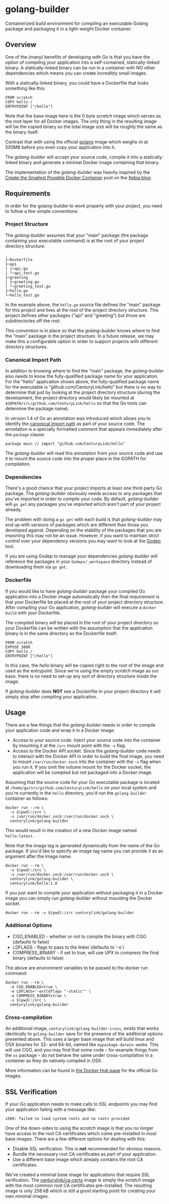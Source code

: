 # golang-builder
Containerized build environment for compiling an executable Golang package and packaging 
it in a light-weight Docker container.

## Overview
One of the (many) benefits of developing with Go is that you have the option of compiling your application into a self-contained, statically-linked binary. A statically-linked binary can be run in a container with NO other dependencies which means you can create incredibly small images.

With a statically-linked binary, you could have a Dockerfile that looks something like this:

    FROM scratch
    COPY hello /
    ENTRYPOINT ["/hello"]

Note that the base image here is the 0 byte *scratch* image which serves as the root layer for
all Docker images. The only thing in the resulting image will be the copied binary so the total
image size will be roughly the same as the binary itself.

Contrast that with using the official [golang](https://registry.hub.docker.com/u/library/golang/)
image which weighs-in at 500MB before you even copy your application into it.

The *golang-builder* will accept your source code, compile it into a statically-linked binary
and generate a minimal Docker image containing that binary.

The implementation of the *golang-builder* was heavily inspired by the [Create the Smallest Possible Docker Container](http://blog.xebia.com/2014/07/04/create-the-smallest-possible-docker-container/) post on the [Xebia blog](http://blog.xebia.com).

## Requirements
In order for the golang-builder to work properly with your project, you need to follow a few simple conventions:

### Project Structure
The *golang-builder* assumes that your "main" package (the package containing your executable command) is at the root of your project directory structure.

    .
    ├─Dockerfile
    ├─api
    | ├─api.go
    | └─api_test.go
    ├─greeting
    | ├─greeting.go
    | └─greeting_test.go
    ├─hello.go
    └─hello_test.go
   
In the example above, the `hello.go` source file defines the "main" package for this project and lives at the root of the project directory structure. This project defines other packages ("api" and "greeting") but those are subdirectories off the root.

This convention is in place so that the *golang-builder* knows where to find the "main" package in the project structure. In a future release, we may make this a configurable option in order to support projects with different directory structures.

### Canonical Import Path
In addition to knowing where to find the "main" package, the *golang-builder* also needs to know the fully-qualified package name for your application. For the "hello" application shown above, the fully-qualified package name for the executable is "github.com/CenturyLink/hello" but there is no way to determine that just by looking at the project directory structure (during the development, the project directory would likely be mounted at `$GOPATH/src/github.com/CenturyLink/hello` so that the Go tools can determine the package name).

In version 1.4 of Go an annotation was introduced which allows you to identify the [canonical import path](https://golang.org/doc/go1.4#canonicalimports) as part of your source code. The annotation is a specially formatted comment that appears immediately after the `package` clause:

    package main // import "github.com/CenturyLink/hello"

The *golang-builder* will read this annotation from your source code and use it to mount the source code into the proper place in the GOPATH for compilation.

### Dependencies
There's a good chance that your project imports at least one third-party Go package. The *golang-builder* obviously needs access to any packages that you've imported in order to compile your code. By default, *golang-builder* will `go get` any packages you've imported which aren't part of your project already.

The problem with doing a `go get` with each build is that *golang-builder* may end up with versions of packages which are different than those you developed against. Depending on the stability of the packages that you are importing this may not be an issue. However, if you want to maintain strict control over your dependency versions you may want to look at the [Godep](https://github.com/tools/godep#readme) tool.

If you are using Godep to manage your dependencies *golang-builder* will reference the packages in your `Godeps/_workspace` directory instead of downloading them via `go get`.

### Dockerfile
If you would like to have *golang-builder* package your compiled Go application into a Docker image automatically then the final requirement is that your Dockerfile be placed at the root of your project directory structure. After compiling your Go application, *golang-builder* will execute a `docker build` with your Dockerfile.

The compiled binary will be placed in the root of your project directory so your Dockerfile can be written with the assumption that the application binary is in the same directory as the Dockerfile itself:

    FROM scratch
    EXPOSE 3000
    COPY hello /
    ENTRYPOINT ["/hello"]

In this case, the *hello* binary will be copied right to the root of the image and used as the entrypoint. Since we're using the empty *scratch* image as our base, there is no need to set-up any sort of directory structure inside the image.

If *golang-builder* does **NOT** see a Dockerfile in your project directory it will simply stop after compiling your application.

## Usage

There are a few things that the *golang-builder* needs in order to compile your
application code and wrap it in a Docker image:

* Access to your source code. Inject your source code into the container by mounting it at the `/src` mount point with the `-v` flag.
* Access to the Docker API socket. Since the *golang-builder* code needs to interact with the Docker API in order to build the final image, you need to mount `/var/run/docker.sock` into the container with the `-v` flag when you run it. If you omit the volume mount for the Docker socket, the application will be compiled but not packaged into a Docker image.

Assuming that the source code for your Go executable package is located at 
`/home/go/src/github.com/CenturyLink/hello` on your local system and you're currently in the `hello` directory, you'd run the `golang-builder` container as follows:

    docker run --rm \
      -v $(pwd):/src \
      -v /var/run/docker.sock:/var/run/docker.sock \
      centurylink/golang-builder

This would result in the creation of a new Docker image named `hello:latest`.

Note that the image tag is generated dynamically from the name of the Go package. If you'd like to specify an image tag name you can provide it as an argument after the image name.

    docker run --rm \
      -v $(pwd):/src \
      -v /var/run/docker.sock:/var/run/docker.sock \
      centurylink/golang-builder \
      centurylink/hello:1.0

If you just want to compile your application without packaging it in a Docker image you can simply run *golang-builder* without mounting the Docker socket.

    docker run --rm -v $(pwd):/src centurylink/golang-builder

### Additional Options

* CGO_ENABLED - whether or not to compile the binary with CGO (defaults to false)
* LDFLAGS - flags to pass to the linker (defaults to '-s')
* COMPRESS_BINARY - if set to true, will use UPX to compress the final binary (defaults to false)

The above are environment variables to be passed to the docker run command:

    docker run --rm \
      -e CGO_ENABLED=true \
      -e LDFLAGS='-extldflags "-static"' \
      -e COMPRESS_BINARY=true \
      -v $(pwd):/src \
      centurylink/golang-builder

### Cross-compilation

An additional image, `centurylink/golang-builder-cross`, exists that works identically to `golang-builder` save for the presence of the additional options presented above. This uses a larger base image that will build linux and OSX binaries for 32- and 64-bit, named like `mypackage-darwin-amd64`. This will use CGO, and you may find that some code – for example things from the `os` package – do not behave the same under cross-compilation in a container as they do natively compiled in OSX.

More information can be found in [the Docker Hub page](https://registry.hub.docker.com/_/golang/) for the official Go images.

## SSL Verification

If your Go application needs to make calls to SSL endpoints you may find your application failing with a message like:

    x509: failed to load system roots and no roots provided
    
One of the down-sides to using the *scratch* image is that you no longer have access to the root CA certificates which come pre-installed in most base images. There are a few different options for dealing with this:

* Disable SSL verification. This is **not** recommended for obvious reasons.
* Bundle the necessary root CA certificates as part of your application.
* Use a different base image which already contains the root CA certificates.

We've created a minimal base image for applications that require SSL verification. The [centurylink/ca-certs](https://registry.hub.docker.com/u/centurylink/ca-certs/) image is simply the *scratch* image with the most common root CA certificates pre-installed. The resulting image is only 258 kB which is still a good starting point for creating your own minimal images.
